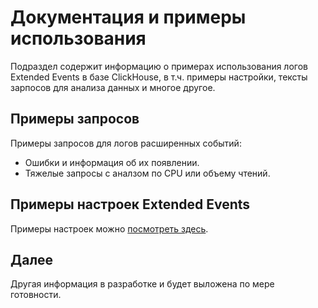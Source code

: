 # Документация и примеры использования

Подраздел содержит информацию о примерах использования логов Extended Events в базе ClickHouse, в т.ч. примеры настройки, тексты зарпосов для анализа данных и многое другое.

## Примеры запросов

Примеры запросов для логов расширенных событий:

* Ошибки и информация об их появлении.
* Тяжелые запросы с аналзом по CPU или объему чтений.

## Примеры настроек Extended Events

Примеры настроек можно [посмотреть здесь](https://github.com/YPermitin/SQLServerTools/tree/master/SQL-Server-Diagnostics/Extended-Events).

## Далее

Другая информация в разработке и будет выложена по мере готовности.